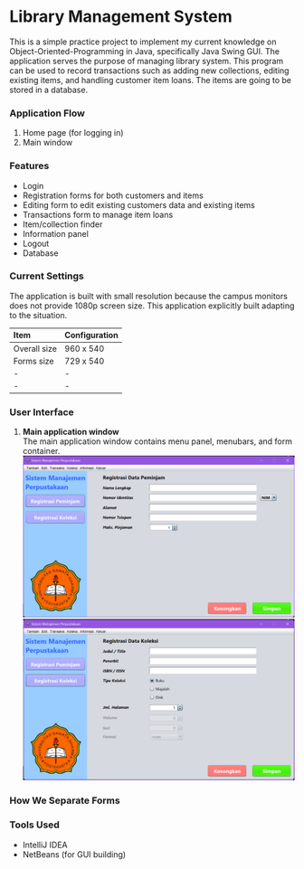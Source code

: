 # Library Management System

This is a simple practice project to implement my current knowledge on Object-Oriented-Programming
in Java, specifically Java Swing GUI. The application serves the purpose of managing
library system. This program can be used to record transactions such as adding new 
collections, editing existing items, and handling customer item loans. The items
are going to be stored in a database.

### Application Flow

1. Home page (for logging in)
2. Main window

### Features 

- Login
- Registration forms for both customers and items
- Editing form to edit existing customers data and existing items
- Transactions form to manage item loans
- Item/collection finder
- Information panel
- Logout
- Database

### Current Settings

The application is built with small resolution because the campus monitors does not
provide 1080p screen size. This application explicitly built adapting to the situation.

| Item         | Configuration |
|:-------------|:--------------|
| Overall size | 960 x 540     |
| Forms size   | 729 x 540     |
| -            | -             |
| -            | -             |

### User Interface

1. **Main application window** <br>
    The main application window contains menu panel, menubars, and form container.
    <div style="text-align: center;"> 
        <img src="images/main-window.png" alt="main window">
        <img src="images/main-window-2.png" alt="main window">
    </div>

### How We Separate Forms



### Tools Used

- IntelliJ IDEA
- NetBeans (for GUI building)
